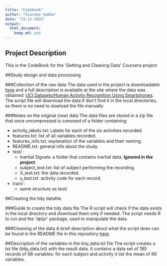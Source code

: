 ```yaml
---
title: "Codebook"
author: "Giacomo Gamba"
date: "23-12-2015"
output:
  html_document:
    keep_md: yes
---
```


## Project Description
This is the CodeBook for the 'Getting and Cleaning Data' Coursera project

##Study design and data processing

###Collection of the raw data
The data used in the project is downloadable [here](https://d396qusza40orc.cloudfront.net/getdata%2Fprojectfiles%2FUCI%20HAR%20Dataset.zip) and a full description is available at the site where the data was obtained: [UCI Datasets/Human Activity Recognition Using Smartphones](http://archive.ics.uci.edu/ml/datasets/Human+Activity+Recognition+Using+Smartphones).  
The script file will download the data if don't find it in the local directories, so there is no need to dowload the file manually

###Notes on the original (raw) data 
The data files are stored in a zip file that once uncompressed is comosed of a folder containing:  
* activity_labels.txt: Labels for each of the six activities recorded.  
* features.txt: list of all variables recorded.  
* features_info.txt: explanation of the variables and their naming.
* README.txt: general info about the study.  
* test/ :
    - Inertial Signals: a folder that contains inertial data. **Ignored in the project**.
    - subject_test.txt: list of subject performing the recording.
    - X_test.txt: the data recorded.
    - y_test.txt: activity code for each record.
* train/ :
    - same structure as test/
    

##Creating the tidy datafile

###Guide to create the tidy data file
The R script will check if the data exists in the local directory and download them only if needed.
The script needs R to run and the 'dplyr' package, used to manipulate the data.

###Cleaning of the data
A brief description about what the script does can be found in the README file in this repository [here](/README.md)

##Description of the variables in the tiny_data.txt file
The script creates a txt file (tidy_data.txt) with the result data.
It contains a data set of 180 records of 68 variables: for each subject and activity it list the mean of 66 variables.
